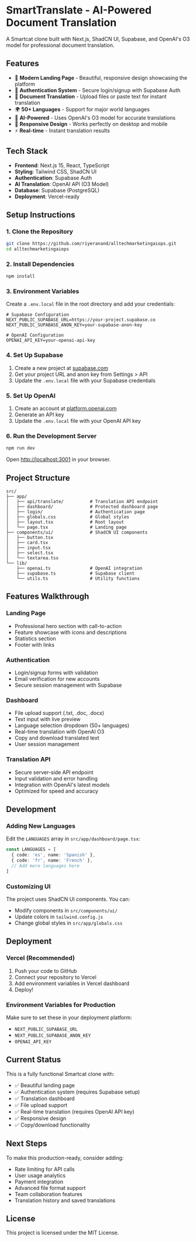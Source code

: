 # SmartTranslate - AI-Powered Document Translation

A Smartcat clone built with Next.js, ShadCN UI, Supabase, and OpenAI's O3 model for professional document translation.

## Features

- 🚀 **Modern Landing Page** - Beautiful, responsive design showcasing the platform
- 🔐 **Authentication System** - Secure login/signup with Supabase Auth
- 📄 **Document Translation** - Upload files or paste text for instant translation
- 🌍 **50+ Languages** - Support for major world languages
- 🤖 **AI-Powered** - Uses OpenAI's O3 model for accurate translations
- 📱 **Responsive Design** - Works perfectly on desktop and mobile
- ⚡ **Real-time** - Instant translation results

## Tech Stack

- **Frontend**: Next.js 15, React, TypeScript
- **Styling**: Tailwind CSS, ShadCN UI
- **Authentication**: Supabase Auth
- **AI Translation**: OpenAI API (O3 Model)
- **Database**: Supabase (PostgreSQL)
- **Deployment**: Vercel-ready

## Setup Instructions

### 1. Clone the Repository

```bash
git clone https://github.com/riyeranand/alltechmarketingaiops.git
cd alltechmarketingaiops
```

### 2. Install Dependencies

```bash
npm install
```

### 3. Environment Variables

Create a `.env.local` file in the root directory and add your credentials:

```env
# Supabase Configuration
NEXT_PUBLIC_SUPABASE_URL=https://your-project.supabase.co
NEXT_PUBLIC_SUPABASE_ANON_KEY=your-supabase-anon-key

# OpenAI Configuration
OPENAI_API_KEY=your-openai-api-key
```

### 4. Set Up Supabase

1. Create a new project at [supabase.com](https://supabase.com)
2. Get your project URL and anon key from Settings > API
3. Update the `.env.local` file with your Supabase credentials

### 5. Set Up OpenAI

1. Create an account at [platform.openai.com](https://platform.openai.com)
2. Generate an API key
3. Update the `.env.local` file with your OpenAI API key

### 6. Run the Development Server

```bash
npm run dev
```

Open [http://localhost:3001](http://localhost:3001) in your browser.

## Project Structure

```
src/
├── app/
│   ├── api/translate/          # Translation API endpoint
│   ├── dashboard/              # Protected dashboard page
│   ├── login/                  # Authentication page
│   ├── globals.css             # Global styles
│   ├── layout.tsx              # Root layout
│   └── page.tsx                # Landing page
├── components/ui/              # ShadCN UI components
│   ├── button.tsx
│   ├── card.tsx
│   ├── input.tsx
│   ├── select.tsx
│   └── textarea.tsx
└── lib/
    ├── openai.ts               # OpenAI integration
    ├── supabase.ts             # Supabase client
    └── utils.ts                # Utility functions
```

## Features Walkthrough

### Landing Page
- Professional hero section with call-to-action
- Feature showcase with icons and descriptions
- Statistics section
- Footer with links

### Authentication
- Login/signup forms with validation
- Email verification for new accounts
- Secure session management with Supabase

### Dashboard
- File upload support (.txt, .doc, .docx)
- Text input with live preview
- Language selection dropdown (50+ languages)
- Real-time translation with OpenAI O3
- Copy and download translated text
- User session management

### Translation API
- Secure server-side API endpoint
- Input validation and error handling
- Integration with OpenAI's latest models
- Optimized for speed and accuracy

## Development

### Adding New Languages

Edit the `LANGUAGES` array in `src/app/dashboard/page.tsx`:

```typescript
const LANGUAGES = [
  { code: 'es', name: 'Spanish' },
  { code: 'fr', name: 'French' },
  // Add more languages here
]
```

### Customizing UI

The project uses ShadCN UI components. You can:
- Modify components in `src/components/ui/`
- Update colors in `tailwind.config.js`
- Change global styles in `src/app/globals.css`

## Deployment

### Vercel (Recommended)

1. Push your code to GitHub
2. Connect your repository to Vercel
3. Add environment variables in Vercel dashboard
4. Deploy!

### Environment Variables for Production

Make sure to set these in your deployment platform:

- `NEXT_PUBLIC_SUPABASE_URL`
- `NEXT_PUBLIC_SUPABASE_ANON_KEY`
- `OPENAI_API_KEY`

## Current Status

This is a fully functional Smartcat clone with:
- ✅ Beautiful landing page
- ✅ Authentication system (requires Supabase setup)
- ✅ Translation dashboard
- ✅ File upload support
- ✅ Real-time translation (requires OpenAI API key)
- ✅ Responsive design
- ✅ Copy/download functionality

## Next Steps

To make this production-ready, consider adding:
- Rate limiting for API calls
- User usage analytics
- Payment integration
- Advanced file format support
- Team collaboration features
- Translation history and saved translations

## License

This project is licensed under the MIT License.
